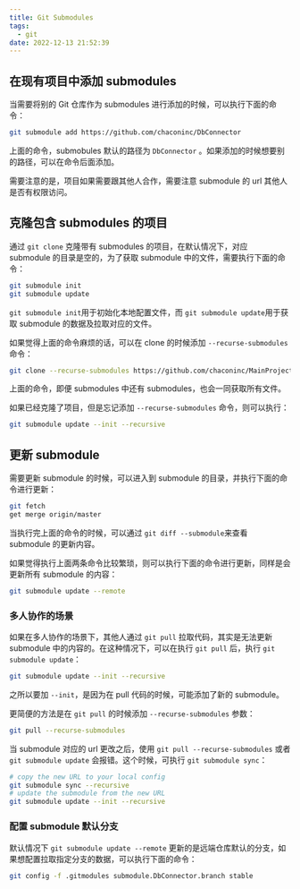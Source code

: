 ```yaml
---
title: Git Submodules
tags:
  - git
date: 2022-12-13 21:52:39
---
```



## 在现有项目中添加 submodules

当需要将别的 Git 仓库作为 submodules 进行添加的时候，可以执行下面的命令：

```bash
git submodule add https://github.com/chaconinc/DbConnector
```

上面的命令，submobules 默认的路径为 `DbConnector` 。如果添加的时候想要别的路径，可以在命令后面添加。

需要注意的是，项目如果需要跟其他人合作，需要注意 submodule 的 url 其他人是否有权限访问。

## 克隆包含 submodules 的项目

通过 `git clone` 克隆带有 submodules 的项目，在默认情况下，对应 submodule 的目录是空的，为了获取 submodule 中的文件，需要执行下面的命令：

```bash
git submodule init
git submodule update
```

`git submodule init`用于初始化本地配置文件，而 `git submodule update`用于获取 submodule 的数据及拉取对应的文件。

如果觉得上面的命令麻烦的话，可以在 clone 的时候添加 `--recurse-submodules` 命令：

```bash
git clone --recurse-submodules https://github.com/chaconinc/MainProject
```

上面的命令，即便 submodules 中还有 submodules，也会一同获取所有文件。

如果已经克隆了项目，但是忘记添加 `--recurse-submodules` 命令，则可以执行：

```bash
git submodule update --init --recursive
```

## 更新 submodule

需要更新 submodule 的时候，可以进入到 submodule 的目录，并执行下面的命令进行更新：

```bash
git fetch
get merge origin/master
```

当执行完上面的命令的时候，可以通过 `git diff --submodule`来查看 submodule 的更新内容。

如果觉得执行上面两条命令比较繁琐，则可以执行下面的命令进行更新，同样是会更新所有 submodule 的内容：

```bash
git submodule update --remote
```

### 多人协作的场景

如果在多人协作的场景下，其他人通过 `git pull` 拉取代码，其实是无法更新 submodule 中的内容的。在这种情况下，可以在执行 `git pull` 后，执行 `git submodule update`：

```bash
git submodule update --init --recursive
```

之所以要加 `--init`，是因为在 pull 代码的时候，可能添加了新的 submodule。

更简便的方法是在 `git pull` 的时候添加 `--recurse-submodules` 参数：

```bash
git pull --recurse-submodules
```

当 submodule 对应的 url 更改之后，使用 `git pull --recurse-submodules` 或者 `git submodule update` 会报错。这个时候，可执行 `git submodule sync`：

```bash
# copy the new URL to your local config
git submodule sync --recursive
# update the submodule from the new URL
git submodule update --init --recursive
```

### 配置 submodule 默认分支

默认情况下 `git submodule update --remote` 更新的是远端仓库默认的分支，如果想配置拉取指定分支的数据，可以执行下面的命令：

```bash
git config -f .gitmodules submodule.DbConnector.branch stable
```
